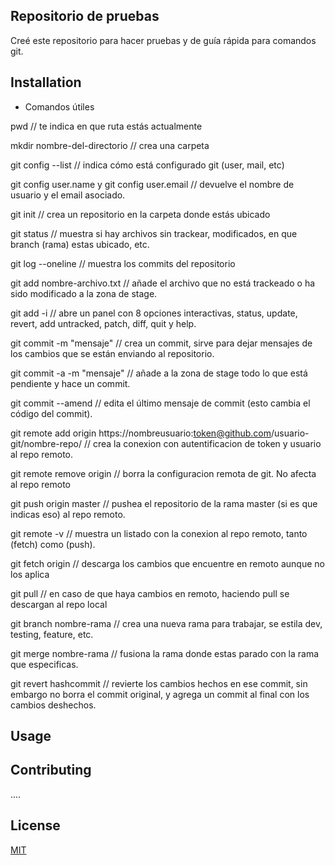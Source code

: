 ## Repositorio de pruebas
Creé este repositorio para hacer pruebas y de guía rápida para comandos git.

## Installation

- Comandos útiles

pwd // te indica en que ruta estás actualmente

mkdir nombre-del-directorio // crea una carpeta

git config --list // indica cómo está configurado git (user, mail, etc)

git config user.name y git config user.email // devuelve el nombre de usuario y el email asociado.

git init // crea un repositorio en la carpeta donde estás ubicado

git status // muestra si hay archivos sin trackear, modificados, en que branch (rama) estas ubicado, etc.

git log --oneline // muestra los commits del repositorio

git add nombre-archivo.txt // añade el archivo que no está trackeado o ha sido modificado a la zona de stage.

git add -i // abre un panel con 8 opciones interactivas, status, update, revert, add untracked, patch, diff, quit y help.

git commit -m "mensaje" // crea un commit, sirve para dejar mensajes de los cambios que se están enviando al repositorio.

git commit -a -m "mensaje" // añade a la zona de stage todo lo que está pendiente y hace un commit.

git commit --amend // edita el último mensaje de commit (esto cambia el código del commit).

git remote add origin https://nombreusuario:token@github.com/usuario-git/nombre-repo/ // crea la conexion con autentificacion de token y usuario al repo remoto.

git remote remove origin // borra la configuracion remota de git. No afecta al repo remoto

git push origin master // pushea el repositorio de la rama master (si es que indicas eso) al repo remoto.

git remote -v // muestra un listado con la conexion al repo remoto, tanto (fetch) como (push).

git fetch origin // descarga los cambios que encuentre en remoto aunque no los aplica

git pull // en caso de que haya cambios en remoto, haciendo pull se descargan al repo local

git branch nombre-rama // crea una nueva rama para trabajar, se estila  dev, testing, feature, etc.

git merge nombre-rama // fusiona la rama donde estas parado con la rama que especificas.


git revert hashcommit // revierte los cambios hechos en ese commit, sin embargo no borra el commit original, y agrega un commit al final con los cambios deshechos.


## Usage



## Contributing
....

## License
[MIT](https://choosealicense.com/licenses/mit/)
